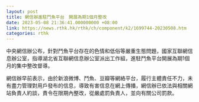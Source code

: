 ```yaml
---
layout: post
title: 網信辦進駐鬥魚平台　開展為期1個月整改
date: 2023-05-08 21:36:41.000000000 +08:00
link: https://news.rthk.hk/rthk/ch/component/k2/1699744-20230508.htm
categories: rthk
---
```


中央網信辦公布，針對鬥魚平台存在的色情和低俗等嚴重生態問題，國家互聯網信息辦公室，指導湖北省互聯網信息辦公室派出工作組，進駐鬥魚平台開展為期1個月的集中整改督導。

網信辦早前表示，由於新浪微博、鬥魚、豆瓣等網絡平台，履行主體責任不力，未有盡力管理對用戶發布的信息，導致有害信息在網上傳播，網信辦已依法與相關網站負責人約談，責令在限期內整改，從嚴處罰負責人，並向有關公司罰款。
